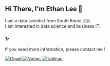 ## Hi There, I'm Ethan Lee 👋  

I am a data scientist from South Korea 🇰🇷.<br/>
I am interested in data science and business IT.


### ✨
If you need more information, please contact me !

<a href="mailto:seungwoonlee90@gmail.com">
<img alt="Gmail" src ="https://img.shields.io/badge/Gmail-D14836?style=for-the-badge&logo=gmail&logoColor=white"/>
</a>
<a href="https://veil-jonquil-16f.notion.site/ethanlogue-74857314286d45dd92c7a7fc41b98549" target="_blank">
<img alt="Notion" src ="https://img.shields.io/badge/Notion-000000?style=for-the-badge&logo=Notion&logoColor=white"/>
</a>
<a href="https://public.tableau.com/app/profile/seungwoonlee" target="_blank">
<img alt="Tableau" src ="https://img.shields.io/badge/Tableau-E97627?style=for-the-badge&logo=Tableau&logoColor=white"/>
</a>
